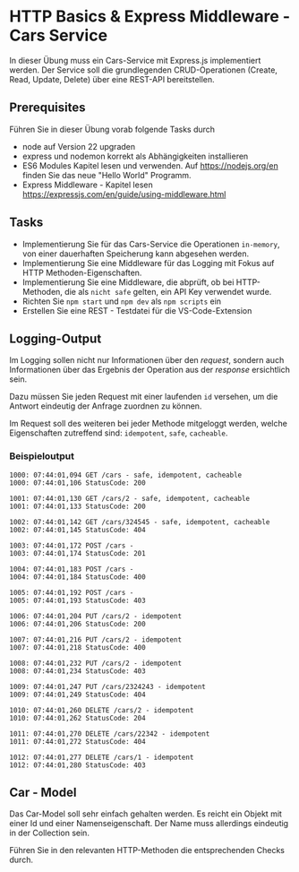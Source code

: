 # HTTP Basics & Express Middleware - Cars Service

In dieser Übung muss ein Cars-Service mit Express.js implementiert werden. Der Service soll die grundlegenden CRUD-Operationen (Create, Read, Update, Delete) über eine REST-API bereitstellen.

## Prerequisites

Führen Sie in dieser Übung vorab folgende Tasks durch

- node auf Version 22 upgraden
- express und nodemon korrekt als Abhängigkeiten installieren
- ES6 Modules Kapitel lesen und verwenden. Auf <https://nodejs.org/en> finden Sie das neue "Hello World" Programm.
- Express Middleware - Kapitel lesen <https://expressjs.com/en/guide/using-middleware.html>

## Tasks

- Implementierung Sie für das Cars-Service die Operationen `in-memory`, von einer dauerhaften Speicherung kann abgesehen werden.
- Implementierung Sie eine Middleware für das Logging mit Fokus auf HTTP Methoden-Eigenschaften.
- Implementierung Sie eine Middleware, die abprüft, ob bei HTTP-Methoden, die als `nicht safe` gelten, ein API Key verwendet wurde.
- Richten Sie `npm start` und `npm dev` als `npm scripts` ein
- Erstellen Sie eine REST - Testdatei für die VS-Code-Extension

## Logging-Output

Im Logging sollen nicht nur Informationen über den _request_, sondern auch Informationen über das Ergebnis der Operation aus der _response_ ersichtlich sein.

Dazu müssen Sie jeden Request mit einer laufenden `id` versehen, um die Antwort eindeutig der Anfrage zuordnen zu können.

Im Request soll des weiteren bei jeder Methode mitgeloggt werden, welche Eigenschaften zutreffend sind: `idempotent`, `safe`, `cacheable`.

### Beispieloutput

```text
1000: 07:44:01,094 GET /cars - safe, idempotent, cacheable
1000: 07:44:01,106 StatusCode: 200

1001: 07:44:01,130 GET /cars/2 - safe, idempotent, cacheable
1001: 07:44:01,133 StatusCode: 200

1002: 07:44:01,142 GET /cars/324545 - safe, idempotent, cacheable
1002: 07:44:01,145 StatusCode: 404

1003: 07:44:01,172 POST /cars - 
1003: 07:44:01,174 StatusCode: 201

1004: 07:44:01,183 POST /cars - 
1004: 07:44:01,184 StatusCode: 400

1005: 07:44:01,192 POST /cars -
1005: 07:44:01,193 StatusCode: 403

1006: 07:44:01,204 PUT /cars/2 - idempotent
1006: 07:44:01,206 StatusCode: 200

1007: 07:44:01,216 PUT /cars/2 - idempotent
1007: 07:44:01,218 StatusCode: 400

1008: 07:44:01,232 PUT /cars/2 - idempotent
1008: 07:44:01,234 StatusCode: 403

1009: 07:44:01,247 PUT /cars/2324243 - idempotent
1009: 07:44:01,249 StatusCode: 404

1010: 07:44:01,260 DELETE /cars/2 - idempotent
1010: 07:44:01,262 StatusCode: 204

1011: 07:44:01,270 DELETE /cars/22342 - idempotent
1011: 07:44:01,272 StatusCode: 404

1012: 07:44:01,277 DELETE /cars/1 - idempotent
1012: 07:44:01,280 StatusCode: 403
```

## Car - Model

Das Car-Model soll sehr einfach gehalten werden. Es reicht ein Objekt mit einer Id und einer Namenseigenschaft.
Der Name muss allerdings eindeutig in der Collection sein.

Führen Sie in den relevanten HTTP-Methoden die entsprechenden Checks durch.
